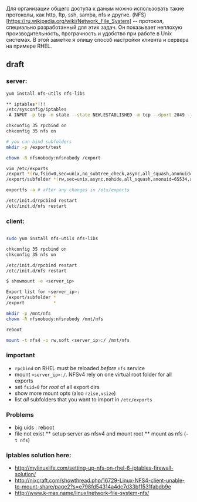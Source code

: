 <!--
Title: Настраиваем доступ к данным с помощью NFSv4
Description: В кратце описывается настройка клиента и сервера для организации общего доступа к данным на основе протокола NFSv4. В качестве примера выступает ОС RHEL.
Date: 2014/12/18
Tags: NFS, linux, setup
-->

Для организации общего доступа к даным можно использовать такие протоколы, как
http, ftp, ssh, samba, nfs и другие. (NFS)[https://ru.wikipedia.org/wiki/Network_File_System]
-- протокол, специально разработанный для этих задач. Он показывает неплохую
производительность, програчность и удобство при работе в Unix системах.
В этой заметке я опишу способ настройки клиента и сервера на примере RHEL<!--cut-here-->.

## draft


### server:

```bash
yum install nfs-utils nfs-libs

** iptables*!!!
/etc/sysconfig/iptables
-A INPUT -p tcp -m state --state NEW,ESTABLISHED -m tcp --dport 2049 -j ACCEPT

chkconfig 35 rpcbind on
chkconfig 35 nfs on

# you can bind subfolders
mkdir -p /export/test

chown -R nfsnobody:nfsnobody /export

vim /etc/exports
/export *(rw,fsid=0,sec=unix,no_subtree_check,async,all_squash,anonuid=65534,anongid=65534)
/export/subfolder *(rw,sec=unix,async,nohide,all_squash,anonuid=65534,anongid=65534)

exportfs -a # after any changes in /etx/exports

/etc/init.d/rpcbind restart
/etc/init.d/nfs restart
```

### client:

```bash

sudo yum install nfs-utils nfs-libs

chkconfig 35 rpcbind on
chkconfig 35 nfs on

/etc/init.d/rpcbind restart
/etc/init.d/nfs restart

$ showmount -e <server_ip>

Export list for <server_ip>:
/export/subfolder *
/export           *

mkdir -p /mnt/nfs
chown -R nfsnobody:nfsnobody /mnt/nfs

reboot

mount -t nfs4 -o rw,soft <server_ip>:/ /mnt/nfs
```

### important

* `rpcbind` on RHEL must be reloaded *before* `nfs` service
* mount `<server_ip>:/`. NFSv4 rely on one virtual root folder for all exports
* set `fsid=0` for *root* of all export dirs
* show more mount opts (also `rzise,vsize`)
* list *all* subfolders that you want to import in `/etc/exports`

### Problems

* big uids : reboot
* file not exist
** setup server as nfsv4 and mount root
** mount as nfs (`-t nfs`)

### iptables solution here:

* http://mylinuxlife.com/setting-up-nfs-on-rhel-6-iptables-firewall-solution/
* http://nixcraft.com/showthread.php/16729-Linux-NFS4-client-unable-to-mount-share/page2?s=e798fd54314a4dc7d33bf1531fabdb9e
* http://www.k-max.name/linux/network-file-system-nfs/

